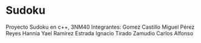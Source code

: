 # Sudoku
Proyecto Sudoku en c++, 3NM40
Integrantes:
Gomez Castillo Miguel 
Pérez Reyes Hannia Yael
Ramírez Estrada Ignacio 
Tirado Zamudio Carlos Alfonso
